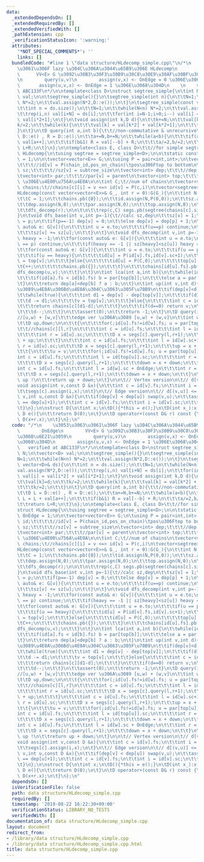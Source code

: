 ```yaml
---
data:
  _extendedDependsOn: []
  _extendedRequiredBy: []
  _extendedVerifiedWith: []
  _pathExtension: cpp
  _verificationStatusIcon: ':warning:'
  attributes:
    '*NOT_SPECIAL_COMMENTS*': ''
    links: []
  bundledCode: "#line 1 \"data structure/HLdecomp_simple.cpp\"\n/*\n    \u3053\u3063\
    \u3061\u306F lazy \u304C\u306A\u3044\u65B9\u306E HLdecomp\n        OnEdge\n  \
    \      VV<E> G \u3092\u30B3\u30F3\u30B9\u30C8\u30E9\u30AF\u30BF\u306B\u6E21\u3059\
    \n        query(u,v)\n        assign(v,x) <- OnEdge = 0 \u306E\u3068\u304D\n \
    \       assign(u,v,x) <- OnEdge = 1 \u306E\u3068\u304D\n    \n    verified at\
    \ ABC133F\n*/\n\ntemplate<class D>\nstruct segtree_simple{\n\tint N;\n\tvector<D>\
    \ val;\n\n\tsegtree_simple(){}\n\tsegtree_simple(int n){\n\t\tN=1;\n\t\twhile(N<n)\
    \ N*=2;\n\t\tval.assign(N*2,D::e());\n\t}\n\tsegtree_simple(const vector<D>& ds){\n\
    \t\tint n = ds.size();\n\t\tN=1;\n\t\twhile(N<n) N*=2;\n\t\tval.assign(N*2,D::e());\n\
    \t\trep(i,n) val[i+N] = ds[i];\n\t\tfor(int i=N-1;i>0;i--) val[i] = val[i*2] +\
    \ val[i*2+1];\n\t}\n\tvoid assign(int k,D d){\n\t\tk+=N;\n\t\tval[k]=d;\n\t\t\
    k/=2;\n\t\twhile(k){\n\t\t\tval[k] = val[k*2] + val[k*2+1];\n\t\t\tk/=2;\n\t\t\
    }\n\t}\n\tD query(int a,int b){\t\t//non-commutative & unrecursive\n\t\tD L =\
    \ D::e() , R = D::e();\n\t\ta+=N,b+=N;\n\t\twhile(a<b){\n\t\t\tif(a&1) L = L +\
    \ val[a++];\n\t\t\tif(b&1) R = val[--b] + R;\n\t\t\ta/=2,b/=2;\n\t\t}\n\t\treturn\
    \ L+R;\n\t}\n};\n\ntemplate<class E, class D>\t\t//for simple segtree\nstruct\
    \ HLdecomp{\n\tusing segtree = segtree_simple<D>;\n\n\tstatic const bool OnEdge\
    \ = 1;\n\n\tvector<vector<E>> G;\n\tusing P = pair<int,int>;\n\tvector<P> id;\t\
    \t\t\t//id[v] = P(chain_id,pos_on_chain)\tpos\u306Ftop to bottom\n\tvector<int>\
    \ sz;\t\t\t\t//sz[v] = subtree_size\n\tvector<int> dep;\t\t\t//dep[v] = depth\n\
    \tvector<int> par;\t\t\t//par[v] = parent\n\tvector<int> top;\t\t\t//id[v].fs\
    \ \u306E\u4E00\u756A\u4E0A\n\n\tint C;\t//num of chains\n\tvector<vector<int>>\
    \ chains;\t//chains[c][i] = v <=> id[v] = P(c,i)\n\tvector<segtree> segs;\n\n\t\
    HLdecomp(const vector<vector<E>>& G_, int r = 0):G(G_){\n\t\tint N = G.size();\n\
    \t\tC = 1;\n\t\tchains.pb({0});\n\t\tid.assign(N,P(0,0));\n\t\tsz.assign(N,0);\n\
    \t\tdep.assign(N,0);\n\t\tpar.assign(N,0);\n\t\ttop.assign(N,0);\n\n\t\tdfs_base(r);\n\
    \t\tdfs_decomp(r);\n\n\t\n\t\trep(c,C) segs.pb(segtree(chains[c].size()));\n\t\
    }\n\tvoid dfs_base(int v,int p=-1){\t//calc sz,dep\n\t\tsz[v] = 1;\n\t\tpar[v]\
    \ = p;\n\t\tif(p==-1) dep[v] = 0;\n\t\telse dep[v] = dep[p] + 1;\n\t\tfor(const\
    \ auto& e: G[v]){\n\t\t\tint u = e.to;\n\t\t\tif(u==p) continue;\n\t\t\tdfs_base(u,v);\n\
    \t\t\tsz[v] += sz[u];\n\t\t}\n\t}\n\tvoid dfs_decomp(int v,int p=-1){\n\t\tint\
    \ heavy = -1;\n\t\tfor(const auto& e: G[v]){\n\t\t\tint u = e.to;\n\t\t\tif(u\
    \ == p) continue;\n\t\t\tif(heavy == -1 || sz[heavy]<sz[u]) heavy = u;\n\t\t}\n\
    \t\tfor(const auto& e: G[v]){\n\t\t\tint u = e.to;\n\t\t\tif(u == p) continue;\n\
    \t\t\tif(u == heavy){\n\t\t\t\tid[u] = P(id[v].fs,id[v].sc+1);\n\t\t\t\ttop[u]\
    \ = top[v];\n\t\t\t}else{\n\t\t\t\tid[u] = P(C,0);\n\t\t\t\ttop[u] = u;\n\t\t\t\
    \tC++;\n\t\t\t\tchains.pb({});\n\t\t\t}\n\t\t\tchains[id[u].fs].pb(u);\n\t\t\t\
    dfs_decomp(u,v);\n\t\t}\n\t}\n\tint lca(int a,int b){\n\t\twhile(id[a].fs != id[b].fs){\n\
    \t\t\tif(id[a].fs < id[b].fs) b = par[top[b]];\n\t\t\telse a = par[top[a]];\n\t\
    \t}\n\t\treturn dep[a]<dep[b] ? a : b;\n\t}\n\tint up(int v,int d){\t//v\u304B\
    \u3089\u4E0A\u306Bd\u4E0A\u304C\u3063\u305F\u70B9\n\t\tif(dep[v]<d) return -1;\n\
    \t\twhile(true){\n\t\t\tint d1 = dep[v] - dep[top[v]];\n\t\t\tif(d1<=d){\n\t\t\
    \t\td -= d1;\n\t\t\t\tv = top[v];\n\t\t\t}else{\n\t\t\t\tint c = id[v].fs;\n\t\
    \t\t\treturn chains[c][d1-d];\n\t\t\t}\n\t\t\tif(d==0) return v;\n\t\t\tv = par[v];\n\
    \t\t\td--;\n\t\t}\n\t\tassert(0);\n\t\treturn -1;\n\t}\n\tD query(int u,int v){\t\
    //[u,w) + [w,v]\t\t\tedge ver \u306A\u3089 [u,w) + (w,v]\n\t\tint w = lca(u,v);\n\
    \t\tD up,down;\n\n\t\t{\n\t\t\tfor(;id[u].fs!=id[w].fs; u = par[top[u]]){\n\t\t\
    \t\t//chains[c][l,r]\n\t\t\t\tint c = id[u].fs;\n\t\t\t\tint l = id[top[u]].sc;\n\
    \t\t\t\tint r = id[u].sc;\n\t\t\t\tD x = segs[c].query(l,r+1);\n\t\t\t\tup = x\
    \ + up;\n\t\t\t}\n\t\t\tint c = id[u].fs;\n\t\t\tint l = id[w].sc+1;\n\t\t\tint\
    \ r = id[u].sc;\n\t\t\tD x = segs[c].query(l,r+1);\n\t\t\tup = x + up;\n\t\t}\n\
    \t\t{\n\t\t\tu = v;\n\t\t\tfor(;id[u].fs!=id[w].fs; u = par[top[u]]){\n\t\t\t\t\
    int c = id[u].fs;\n\t\t\t\tint l = id[top[u]].sc;\n\t\t\t\tint r = id[u].sc;\n\
    \t\t\t\tD x = segs[c].query(l,r+1);\n\t\t\t\tdown = x + down;\n\t\t\t}\n\t\t\t\
    int c = id[u].fs;\n\t\t\tint l = id[w].sc + OnEdge;\n\t\t\tint r = id[u].sc;\n\
    \t\t\tD x = segs[c].query(l,r+1);\n\t\t\tdown = x + down;\n\t\t}\n\n\t\t// ! reverse\
    \ up !\n\t\treturn up + down;\n\t}\n\n\t// Vertex version\n\t// d[v] <= x\n\t\
    void assign(int v,const D &x){\n\t\tint c = id[v].fs;\n\t\tint i = id[v].sc;\n\
    \t\tsegs[c].assign(i,x);\n\t}\n\t// Edge version\n\t// d[(v,u)] <= x\n\tvoid assign(int\
    \ v,int u,const D &x){\n\t\tif(dep[v] < dep[u]) swap(v,u);\n\t\tassert(dep[v]\
    \ == dep[u]+1);\n\t\tint c = id[v].fs;\n\t\tint i = id[v].sc;\n\t\tsegs[c].assign(i,x);\n\
    \t}\n};\n\nstruct D{\n\tint x;\n\tD(){*this = e();}\n\tD(int x_):x(x_){}\n\tstatic\
    \ D e(){\n\t\treturn D(0);\n\t}\n\tD operator+(const D& r) const {\n\t\treturn\
    \ D(x+r.x);\n\t}\n};\n"
  code: "/*\n    \u3053\u3063\u3061\u306F lazy \u304C\u306A\u3044\u65B9\u306E HLdecomp\n\
    \        OnEdge\n        VV<E> G \u3092\u30B3\u30F3\u30B9\u30C8\u30E9\u30AF\u30BF\
    \u306B\u6E21\u3059\n        query(u,v)\n        assign(v,x) <- OnEdge = 0 \u306E\
    \u3068\u304D\n        assign(u,v,x) <- OnEdge = 1 \u306E\u3068\u304D\n    \n \
    \   verified at ABC133F\n*/\n\ntemplate<class D>\nstruct segtree_simple{\n\tint\
    \ N;\n\tvector<D> val;\n\n\tsegtree_simple(){}\n\tsegtree_simple(int n){\n\t\t\
    N=1;\n\t\twhile(N<n) N*=2;\n\t\tval.assign(N*2,D::e());\n\t}\n\tsegtree_simple(const\
    \ vector<D>& ds){\n\t\tint n = ds.size();\n\t\tN=1;\n\t\twhile(N<n) N*=2;\n\t\t\
    val.assign(N*2,D::e());\n\t\trep(i,n) val[i+N] = ds[i];\n\t\tfor(int i=N-1;i>0;i--)\
    \ val[i] = val[i*2] + val[i*2+1];\n\t}\n\tvoid assign(int k,D d){\n\t\tk+=N;\n\
    \t\tval[k]=d;\n\t\tk/=2;\n\t\twhile(k){\n\t\t\tval[k] = val[k*2] + val[k*2+1];\n\
    \t\t\tk/=2;\n\t\t}\n\t}\n\tD query(int a,int b){\t\t//non-commutative & unrecursive\n\
    \t\tD L = D::e() , R = D::e();\n\t\ta+=N,b+=N;\n\t\twhile(a<b){\n\t\t\tif(a&1)\
    \ L = L + val[a++];\n\t\t\tif(b&1) R = val[--b] + R;\n\t\t\ta/=2,b/=2;\n\t\t}\n\
    \t\treturn L+R;\n\t}\n};\n\ntemplate<class E, class D>\t\t//for simple segtree\n\
    struct HLdecomp{\n\tusing segtree = segtree_simple<D>;\n\n\tstatic const bool\
    \ OnEdge = 1;\n\n\tvector<vector<E>> G;\n\tusing P = pair<int,int>;\n\tvector<P>\
    \ id;\t\t\t\t//id[v] = P(chain_id,pos_on_chain)\tpos\u306Ftop to bottom\n\tvector<int>\
    \ sz;\t\t\t\t//sz[v] = subtree_size\n\tvector<int> dep;\t\t\t//dep[v] = depth\n\
    \tvector<int> par;\t\t\t//par[v] = parent\n\tvector<int> top;\t\t\t//id[v].fs\
    \ \u306E\u4E00\u756A\u4E0A\n\n\tint C;\t//num of chains\n\tvector<vector<int>>\
    \ chains;\t//chains[c][i] = v <=> id[v] = P(c,i)\n\tvector<segtree> segs;\n\n\t\
    HLdecomp(const vector<vector<E>>& G_, int r = 0):G(G_){\n\t\tint N = G.size();\n\
    \t\tC = 1;\n\t\tchains.pb({0});\n\t\tid.assign(N,P(0,0));\n\t\tsz.assign(N,0);\n\
    \t\tdep.assign(N,0);\n\t\tpar.assign(N,0);\n\t\ttop.assign(N,0);\n\n\t\tdfs_base(r);\n\
    \t\tdfs_decomp(r);\n\n\t\n\t\trep(c,C) segs.pb(segtree(chains[c].size()));\n\t\
    }\n\tvoid dfs_base(int v,int p=-1){\t//calc sz,dep\n\t\tsz[v] = 1;\n\t\tpar[v]\
    \ = p;\n\t\tif(p==-1) dep[v] = 0;\n\t\telse dep[v] = dep[p] + 1;\n\t\tfor(const\
    \ auto& e: G[v]){\n\t\t\tint u = e.to;\n\t\t\tif(u==p) continue;\n\t\t\tdfs_base(u,v);\n\
    \t\t\tsz[v] += sz[u];\n\t\t}\n\t}\n\tvoid dfs_decomp(int v,int p=-1){\n\t\tint\
    \ heavy = -1;\n\t\tfor(const auto& e: G[v]){\n\t\t\tint u = e.to;\n\t\t\tif(u\
    \ == p) continue;\n\t\t\tif(heavy == -1 || sz[heavy]<sz[u]) heavy = u;\n\t\t}\n\
    \t\tfor(const auto& e: G[v]){\n\t\t\tint u = e.to;\n\t\t\tif(u == p) continue;\n\
    \t\t\tif(u == heavy){\n\t\t\t\tid[u] = P(id[v].fs,id[v].sc+1);\n\t\t\t\ttop[u]\
    \ = top[v];\n\t\t\t}else{\n\t\t\t\tid[u] = P(C,0);\n\t\t\t\ttop[u] = u;\n\t\t\t\
    \tC++;\n\t\t\t\tchains.pb({});\n\t\t\t}\n\t\t\tchains[id[u].fs].pb(u);\n\t\t\t\
    dfs_decomp(u,v);\n\t\t}\n\t}\n\tint lca(int a,int b){\n\t\twhile(id[a].fs != id[b].fs){\n\
    \t\t\tif(id[a].fs < id[b].fs) b = par[top[b]];\n\t\t\telse a = par[top[a]];\n\t\
    \t}\n\t\treturn dep[a]<dep[b] ? a : b;\n\t}\n\tint up(int v,int d){\t//v\u304B\
    \u3089\u4E0A\u306Bd\u4E0A\u304C\u3063\u305F\u70B9\n\t\tif(dep[v]<d) return -1;\n\
    \t\twhile(true){\n\t\t\tint d1 = dep[v] - dep[top[v]];\n\t\t\tif(d1<=d){\n\t\t\
    \t\td -= d1;\n\t\t\t\tv = top[v];\n\t\t\t}else{\n\t\t\t\tint c = id[v].fs;\n\t\
    \t\t\treturn chains[c][d1-d];\n\t\t\t}\n\t\t\tif(d==0) return v;\n\t\t\tv = par[v];\n\
    \t\t\td--;\n\t\t}\n\t\tassert(0);\n\t\treturn -1;\n\t}\n\tD query(int u,int v){\t\
    //[u,w) + [w,v]\t\t\tedge ver \u306A\u3089 [u,w) + (w,v]\n\t\tint w = lca(u,v);\n\
    \t\tD up,down;\n\n\t\t{\n\t\t\tfor(;id[u].fs!=id[w].fs; u = par[top[u]]){\n\t\t\
    \t\t//chains[c][l,r]\n\t\t\t\tint c = id[u].fs;\n\t\t\t\tint l = id[top[u]].sc;\n\
    \t\t\t\tint r = id[u].sc;\n\t\t\t\tD x = segs[c].query(l,r+1);\n\t\t\t\tup = x\
    \ + up;\n\t\t\t}\n\t\t\tint c = id[u].fs;\n\t\t\tint l = id[w].sc+1;\n\t\t\tint\
    \ r = id[u].sc;\n\t\t\tD x = segs[c].query(l,r+1);\n\t\t\tup = x + up;\n\t\t}\n\
    \t\t{\n\t\t\tu = v;\n\t\t\tfor(;id[u].fs!=id[w].fs; u = par[top[u]]){\n\t\t\t\t\
    int c = id[u].fs;\n\t\t\t\tint l = id[top[u]].sc;\n\t\t\t\tint r = id[u].sc;\n\
    \t\t\t\tD x = segs[c].query(l,r+1);\n\t\t\t\tdown = x + down;\n\t\t\t}\n\t\t\t\
    int c = id[u].fs;\n\t\t\tint l = id[w].sc + OnEdge;\n\t\t\tint r = id[u].sc;\n\
    \t\t\tD x = segs[c].query(l,r+1);\n\t\t\tdown = x + down;\n\t\t}\n\n\t\t// ! reverse\
    \ up !\n\t\treturn up + down;\n\t}\n\n\t// Vertex version\n\t// d[v] <= x\n\t\
    void assign(int v,const D &x){\n\t\tint c = id[v].fs;\n\t\tint i = id[v].sc;\n\
    \t\tsegs[c].assign(i,x);\n\t}\n\t// Edge version\n\t// d[(v,u)] <= x\n\tvoid assign(int\
    \ v,int u,const D &x){\n\t\tif(dep[v] < dep[u]) swap(v,u);\n\t\tassert(dep[v]\
    \ == dep[u]+1);\n\t\tint c = id[v].fs;\n\t\tint i = id[v].sc;\n\t\tsegs[c].assign(i,x);\n\
    \t}\n};\n\nstruct D{\n\tint x;\n\tD(){*this = e();}\n\tD(int x_):x(x_){}\n\tstatic\
    \ D e(){\n\t\treturn D(0);\n\t}\n\tD operator+(const D& r) const {\n\t\treturn\
    \ D(x+r.x);\n\t}\n};\n"
  dependsOn: []
  isVerificationFile: false
  path: data structure/HLdecomp_simple.cpp
  requiredBy: []
  timestamp: '2019-08-22 16:22:30+09:00'
  verificationStatus: LIBRARY_NO_TESTS
  verifiedWith: []
documentation_of: data structure/HLdecomp_simple.cpp
layout: document
redirect_from:
- /library/data structure/HLdecomp_simple.cpp
- /library/data structure/HLdecomp_simple.cpp.html
title: data structure/HLdecomp_simple.cpp
---
```

